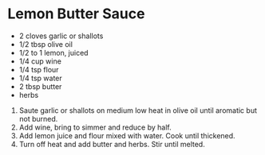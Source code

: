 # Lemon Butter Sauce

* 2 cloves garlic or shallots
* 1/2 tbsp olive oil
* 1/2 to 1 lemon, juiced
* 1/4 cup wine
* 1/4 tsp flour
* 1/4 tsp water
* 2 tbsp butter
* herbs

1. Saute garlic or shallots on medium low heat in olive oil until aromatic but not burned.
1. Add wine, bring to simmer and reduce by half.
1. Add lemon juice and flour mixed with water. Cook until thickened.
1. Turn off heat and add butter and herbs. Stir until melted.
